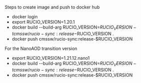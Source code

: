 Steps to create image and push to docker hub

* docker login
* export RUCIO_VERSION=1.20.1
* docker build  --build-arg RUCIO_VERSION=$RUCIO_VERSION -t cmssw/rucio-sync:release-$RUCIO_VERSION .
* docker push cmssw/rucio-sync:release-$RUCIO_VERSION

For the NanoAOD transition version

* export RUCIO_VERSION=1.21.12.nano1
* docker build  --build-arg RUCIO_VERSION=$RUCIO_VERSION -t cmssw/rucio-sync:release-$RUCIO_VERSION .
* docker push cmssw/rucio-sync:release-$RUCIO_VERSION
